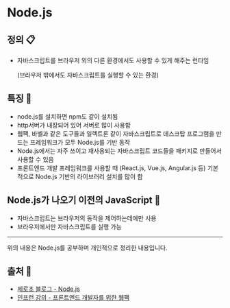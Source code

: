 # Node.js
## 정의 📋
- 자바스크립트를 브라우저 외의 다른 환경에서도 사용할 수 있게 해주는 런타임

  (브라우저 밖에서도 자바스크립트를 실행할 수 있는 환경)
## 특징 👋
- node.js를 설치하면 npm도 같이 설치됨
- http서버가 내장되어 있어 서버로 많이 사용함
- 웹팩, 바벨과 같은 도구들과 일렉트론 같이 자바스크립트로 데스크탑 프로그램을 만드는 프레임워크가 모두 Node.js를 기반 동작
- Node.js에서는 자주 쓰이고 재사용되는 자바스크립트 코드들을 패키지로 만들어서 사용할 수 있음
- 프론트엔드 개발 프레임워크를 사용할 때 (React.js, Vue.js, Angular.js 등)
기본적으로 Node.js 기반의 라이브러리 설치를 많이 함
## Node.js가 나오기 이전의 JavaScript 🧐
- 자바스크립트는 브라우저의 동작을 제어하는데에만 사용
- 브라우저에서만 자바스크립트를 실행 가능

- - -
위의 내용은 Node.js를 공부하며 개인적으로 정리한 내용입니다.
## 출처 📝
- [제로초 블로그 - Node.js](https://www.zerocho.com/category/NodeJS)
- [인프런 강의 - 프론트엔드 개발자를 위한 웹팩](https://www.inflearn.com/course/%ED%94%84%EB%9F%B0%ED%8A%B8%EC%97%94%EB%93%9C-%EC%9B%B9%ED%8C%A9)